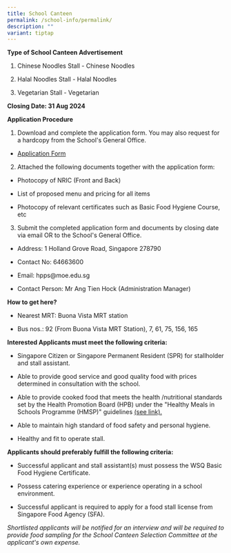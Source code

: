 ```yaml
---
title: School Canteen
permalink: /school-info/permalink/
description: ""
variant: tiptap
---
```

<p><strong>Type of School Canteen Advertisement</strong></p><ol data-tight="true" class="tight"><li><p>Chinese Noodles Stall - Chinese Noodles</p></li><li><p>Halal Noodles Stall - Halal Noodles</p></li><li><p>Vegetarian Stall - Vegetarian</p></li></ol><p><strong>Closing Date: 31 Aug 2024</strong></p><p><strong>Application Procedure</strong></p><ol data-tight="true" class="tight"><li><p>Download and complete the application form. You may also request for a hardcopy from the School's General Office.</p></li></ol><ul data-tight="true" class="tight"><li><p><a href="/files/application%20form_canteen.pdf" rel="noopener noreferrer nofollow" target="_blank">Application Form</a></p></li></ul><ol start="2" data-tight="true" class="tight"><li><p>Attached the following documents together with the application form:</p></li></ol><ul data-tight="true" class="tight"><li><p>Photocopy of NRIC (Front and Back)</p></li><li><p>List of proposed menu and pricing for all items</p></li><li><p>Photocopy of relevant certificates such as Basic Food Hygiene Course, etc</p></li></ul><ol start="3" data-tight="true" class="tight"><li><p>Submit the completed application form and documents by closing date via email OR to the School's General Office.</p></li></ol><ul data-tight="true" class="tight"><li><p>Address: 1 Holland Grove Road, Singapore 278790</p></li><li><p>Contact No: 64663600</p></li><li><p>Email: hpps@moe.edu.sg</p></li><li><p>Contact Person: Mr Ang Tien Hock (Administration Manager)</p></li></ul><p><strong>How to get here?</strong></p><ul data-tight="true" class="tight"><li><p>Nearest MRT: Buona Vista MRT station</p></li><li><p>Bus nos.: 92 (From Buona Vista MRT Station), 7, 61, 75, 156, 165</p></li></ul><p><strong>Interested Applicants must meet the following criteria:</strong></p><ul data-tight="true" class="tight"><li><p>Singapore Citizen or Singapore Permanent Resident (SPR) for stallholder and stall assistant.</p></li><li><p>Able to provide good service and good quality food with prices determined in consultation with the school.</p></li><li><p>Able to provide cooked food that meets the health /nutritional standards set by the Health Promotion Board (HPB) under the "Healthy Meals in Schools Programme (HMSP)" guidelines <a href="https://www.hpb.gov.sg/schools/school-programmes/healthy-meals-in-schools-programme" rel="noopener noreferrer nofollow" target="_blank">(see link).</a></p></li><li><p>Able to maintain high standard of food safety and personal hygiene.</p></li><li><p>Healthy and fit to operate stall.</p></li></ul><p><strong>Applicants should preferably fulfill the following criteria:</strong></p><ul data-tight="true" class="tight"><li><p>Successful applicant and stall assistant(s) must possess the WSQ Basic Food Hygiene Certificate.</p></li><li><p>Possess catering experience or experience operating in a school environment.</p></li><li><p>Successful applicant is required to apply for a food stall license from Singapore Food Agency (SFA).</p></li></ul><p><em>Shortlisted applicants will be notified for an interview and will be required to provide food sampling for the School Canteen Selection Committee at the applicant's own expense.</em></p>